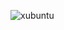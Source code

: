 ![xubuntu](https://user-images.githubusercontent.com/20193396/232945099-aa461a34-93ba-4dbd-9426-266c52b7e9e0.png)
